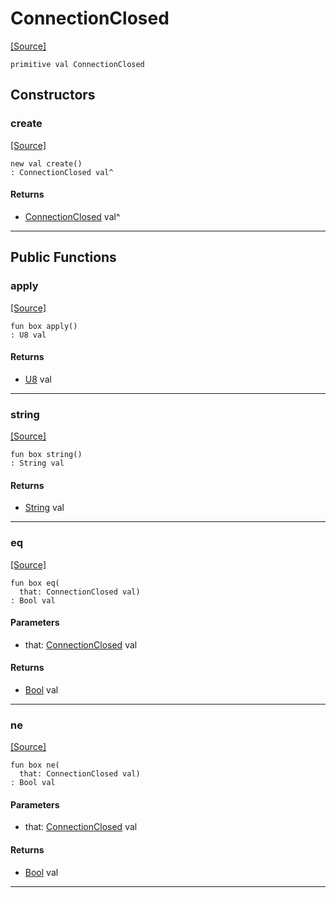 # ConnectionClosed
<span class="source-link">[[Source]](src/mqtt-primitives/errorCodes.md#L-0-29)</span>
```pony
primitive val ConnectionClosed
```

## Constructors

### create
<span class="source-link">[[Source]](src/mqtt-primitives/errorCodes.md#L-0-29)</span>


```pony
new val create()
: ConnectionClosed val^
```

#### Returns

* [ConnectionClosed](mqtt-primitives-ConnectionClosed.md) val^

---

## Public Functions

### apply
<span class="source-link">[[Source]](src/mqtt-primitives/errorCodes.md#L-0-29)</span>


```pony
fun box apply()
: U8 val
```

#### Returns

* [U8](builtin-U8.md) val

---

### string
<span class="source-link">[[Source]](src/mqtt-primitives/errorCodes.md#L-0-29)</span>


```pony
fun box string()
: String val
```

#### Returns

* [String](builtin-String.md) val

---

### eq
<span class="source-link">[[Source]](src/mqtt-primitives/errorCodes.md#L-0-29)</span>


```pony
fun box eq(
  that: ConnectionClosed val)
: Bool val
```
#### Parameters

*   that: [ConnectionClosed](mqtt-primitives-ConnectionClosed.md) val

#### Returns

* [Bool](builtin-Bool.md) val

---

### ne
<span class="source-link">[[Source]](src/mqtt-primitives/errorCodes.md#L-0-29)</span>


```pony
fun box ne(
  that: ConnectionClosed val)
: Bool val
```
#### Parameters

*   that: [ConnectionClosed](mqtt-primitives-ConnectionClosed.md) val

#### Returns

* [Bool](builtin-Bool.md) val

---

